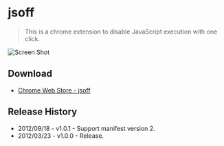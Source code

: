 # jsoff

> This is a chrome extension to disable JavaScript execution with one click.

![Screen Shot](https://raw.github.com/t32k/jsoff/master/img/_preview.png "Preview")

## Download

+ [Chrome Web Store - jsoff](https://chrome.google.com/webstore/detail/jsoff/kjhbibcocglfnpllfodaiabanmmegomm)

## Release History

+ 2012/09/18 - v1.0.1 - Support manifest version 2.
+ 2012/03/23 - v1.0.0 - Release.